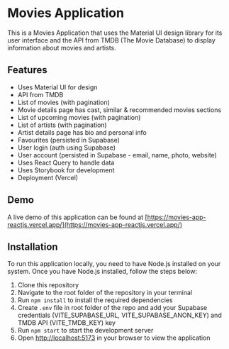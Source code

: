 # Movies Application

This is a Movies Application that uses the Material UI design library for its user interface and the API from TMDB (The Movie Database) to display information about movies and artists.

## Features

- Uses Material UI for design
- API from TMDB
- List of movies (with pagination)
- Movie details page has cast, similar & recommended movies sections
- List of upcoming movies (with pagination)
- List of artists (with pagination)
- Artist details page has bio and personal info
- Favourites (persisted in Supabase)
- User login (auth using Supabase)
- User account (persisted in Supabase - email, name, photo, website)
- Uses React Query to handle data
- Uses Storybook for development
- Deployment (Vercel)

## Demo

A live demo of this application can be found at [https://movies-app-reactjs.vercel.app/](https://movies-app-reactjs.vercel.app/)

## Installation

To run this application locally, you need to have Node.js installed on your system. Once you have Node.js installed, follow the steps below:

1. Clone this repository
2. Navigate to the root folder of the repository in your terminal
3. Run `npm install` to install the required dependencies
4. Create `.env` file in root folder of the repo and add your Supabase credentials (VITE_SUPABASE_URL, VITE_SUPABASE_ANON_KEY) and TMDB API (VITE_TMDB_KEY) key
5. Run `npm start` to start the development server
6. Open [http://localhost:5173](http://localhost:5173) in your browser to view the application
